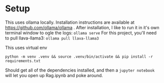 # Setup

This uses ollama locally. Installation instructions are available at https://github.com/ollama/ollama .
After installation, I like to run it in it's own terminal window to ogle the logs: `ollama serve`
For this project, you'll need to pull llava-llama3: `ollama pull llava-llama3`

This uses virtual env
```
python -m venv .venv && source .venv/bin/activate && pip install -r requirements.txt
```
Should get all of the dependencies installed, and then a `jupyter notebook` will let you open up Rag.ipynb and poke around.

